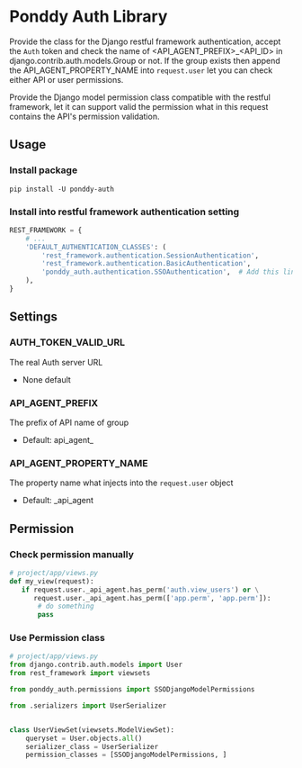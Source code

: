 # Ponddy Auth Library
Provide the class for the Django restful framework authentication, accept the `Auth` token and check the name of <API_AGENT_PREFIX>_<API_ID> in django.contrib.auth.models.Group or not.
If the group exists then append the API_AGENT_PROPERTY_NAME into `request.user` let you can check either API or user permissions.

Provide the Django model permission class compatible with the restful framework, let it can support valid the permission what in this request contains the API's permission validation.

## Usage
### Install package
```shell-script
pip install -U ponddy-auth
```

### Install into restful framework authentication setting
```python
REST_FRAMEWORK = {
    # ...
    'DEFAULT_AUTHENTICATION_CLASSES': (
        'rest_framework.authentication.SessionAuthentication',
        'rest_framework.authentication.BasicAuthentication',
        'ponddy_auth.authentication.SSOAuthentication',  # Add this line
    ),
}
```

## Settings
### AUTH_TOKEN_VALID_URL
The real Auth server URL
 - None default
### API_AGENT_PREFIX
The prefix of API name of group
 - Default: api_agent_
### API_AGENT_PROPERTY_NAME
The property name what injects into the `request.user` object
 - Default: _api_agent

## Permission
### Check permission manually
```python
# project/app/views.py
def my_view(request):
   if request.user._api_agent.has_perm('auth.view_users') or \
      request.user._api_agent.has_perm(['app.perm', 'app.perm']):
       # do something
       pass
```

### Use Permission class
```python
# project/app/views.py
from django.contrib.auth.models import User
from rest_framework import viewsets

from ponddy_auth.permissions import SSODjangoModelPermissions

from .serializers import UserSerializer


class UserViewSet(viewsets.ModelViewSet):
    queryset = User.objects.all()
    serializer_class = UserSerializer
    permission_classes = [SSODjangoModelPermissions, ]
 ```
